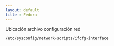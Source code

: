 ```yaml
---
layout: default
title : Fedora
---
```

Ubicación archivo configuración red

    /etc/sysconfig/network-scripts/ifcfg-interface



